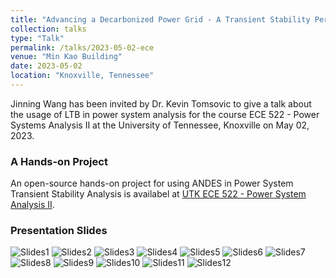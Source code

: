 ```yaml
---
title: "Advancing a Decarbonized Power Grid - A Transient Stability Perspective with LTB"
collection: talks
type: "Talk"
permalink: /talks/2023-05-02-ece
venue: "Min Kao Building"
date: 2023-05-02
location: "Knoxville, Tennessee"
---
```

Jinning Wang has been invited by Dr. Kevin Tomsovic to give a talk about the usage of LTB in power system analysis for the course ECE 522 - Power Systems Analysis II at the University of Tennessee, Knoxville on May 02, 2023.

### A Hands-on Project

An open-source hands-on project for using ANDES in Power System Transient Stability Analysis is availabel at [UTK ECE 522 - Power System Analysis II](https://github.com/CURENT/ece522).

### Presentation Slides

![Slides1](/images/talk/2023ece/Slide1.png)
![Slides2](/images/talk/2023ece/Slide2.png)
![Slides3](/images/talk/2023ece/Slide3.png)
![Slides4](/images/talk/2023ece/Slide4.png)
![Slides5](/images/talk/2023ece/Slide5.png)
![Slides6](/images/talk/2023ece/Slide6.png)
![Slides7](/images/talk/2023ece/Slide7.png)
![Slides8](/images/talk/2023ece/Slide8.png)
![Slides9](/images/talk/2023ece/Slide9.png)
![Slides10](/images/talk/2023ece/Slide10.png)
![Slides11](/images/talk/2023ece/Slide11.png)
![Slides12](/images/talk/2023ece/Slide12.png)
